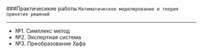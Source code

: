 ###Практичесикие работы
`Математическое моделирование и теория принятия решений`

---

- №1. Симплекс метод
- №2. Экспертная система
- №3. Преобразование Хафа
